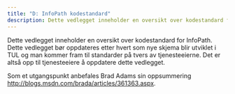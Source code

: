 ```yaml
---
title: "D: InfoPath kodestandard"
description: Dette vedlegget inneholder en oversikt over kodestandard for InfoPath.
---
```


Dette vedlegget inneholder en oversikt over kodestandard for InfoPath. Dette vedlegget bør oppdateres etter hvert som nye skjema blir
utviklet i TUL og man kommer fram til standarder på tvers av tjenesteeierne. Det er altså opp til tjenesteeiere å oppdatere dette vedlegget.

Som et utgangspunkt anbefales Brad Adams sin oppsummering http://blogs.msdn.com/brada/articles/361363.aspx.

